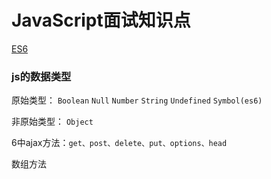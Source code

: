 # JavaScript面试知识点

[ES6](https://www.jianshu.com/p/ebfeb687eb70)

### js的数据类型

原始类型：
`Boolean` `Null` `Number` `String` `Undefined` `Symbol(es6)`

非原始类型：
`Object`

6中ajax方法：`get、post、delete、put、options、head`

数组方法



